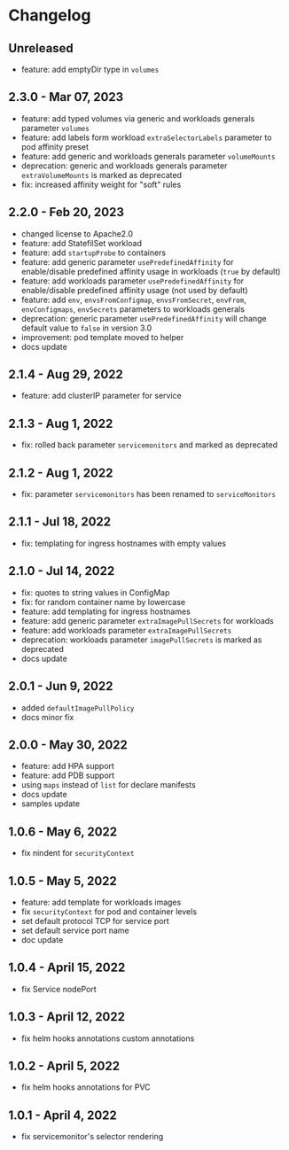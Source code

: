 # Changelog

## Unreleased

* feature: add emptyDir type in `volumes`

## 2.3.0 - Mar 07, 2023

* feature: add typed volumes via generic and workloads generals parameter `volumes` 
* feature: add labels form workload `extraSelectorLabels` parameter to pod affinity preset
* feature: add generic and workloads generals parameter `volumeMounts`
* deprecation: generic and workloads generals parameter `extraVolumeMounts` is marked as deprecated
* fix: increased affinity weight for "soft" rules

## 2.2.0 - Feb 20, 2023

* changed license to Apache2.0
* feature: add StatefilSet workload
* feature: add `startupProbe` to containers
* feature: add generic parameter `usePredefinedAffinity` for enable/disable predefined affinity usage in workloads (`true` by default)
* feature: add workloads parameter `usePredefinedAffinity` for enable/disable predefined affinity usage (not used by default)
* feature: add `env`, `envsFromConfigmap`, `envsFromSecret`, `envFrom`, `envConfigmaps`, `envSecrets` parameters to workloads generals
* deprecation: generic parameter `usePredefinedAffinity` will change default value to `false` in version 3.0
* improvement: pod template moved to helper
* docs update

## 2.1.4 - Aug 29, 2022

* feature: add clusterIP parameter for service

## 2.1.3 - Aug 1, 2022

* fix: rolled back parameter `servicemonitors` and marked as deprecated

## 2.1.2 - Aug 1, 2022

* fix: parameter `servicemonitors` has been renamed to `serviceMonitors`

## 2.1.1 - Jul 18, 2022

* fix: templating for ingress hostnames with empty values

## 2.1.0 - Jul 14, 2022

* fix: quotes to string values in ConfigMap
* fix: for random container name by lowercase
* feature: add templating for ingress hostnames
* feature: add generic parameter `extraImagePullSecrets` for workloads
* feature: add workloads parameter `extraImagePullSecrets`
* deprecation: workloads parameter `imagePullSecrets` is marked as deprecated
* docs update

## 2.0.1 - Jun 9, 2022

* added `defaultImagePullPolicy`
* docs minor fix

## 2.0.0 - May 30, 2022

* feature: add HPA support
* feature: add PDB support
* using `maps` instead of `list` for declare manifests
* docs update
* samples update

## 1.0.6 - May 6, 2022

* fix nindent for `securityContext`

## 1.0.5 - May 5, 2022

* feature: add template for workloads images
* fix `securityContext` for pod and container levels
* set default protocol TCP for service port
* set default service port name
* doc update

## 1.0.4 - April 15, 2022

* fix Service nodePort

## 1.0.3 - April 12, 2022

* fix helm hooks annotations custom annotations

## 1.0.2 - April 5, 2022

* fix helm hooks annotations for PVC

## 1.0.1 - April 4, 2022

* fix servicemonitor's selector rendering
